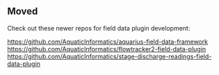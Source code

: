 ## Moved

Check out these newer repos for field data plugin development:

https://github.com/AquaticInformatics/aquarius-field-data-framework
https://github.com/AquaticInformatics/flowtracker2-field-data-plugin
https://github.com/AquaticInformatics/stage-discharge-readings-field-data-plugin
